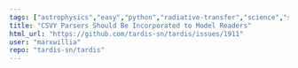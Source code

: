 ```yaml
---
tags: ["astrophysics","easy","python","radiative-transfer","science","supernova"]
title: "CSVY Parsers Should Be Incorporated to Model Readers"
html_url: "https://github.com/tardis-sn/tardis/issues/1911"
user: "marxwillia"
repo: "tardis-sn/tardis"
---
```


